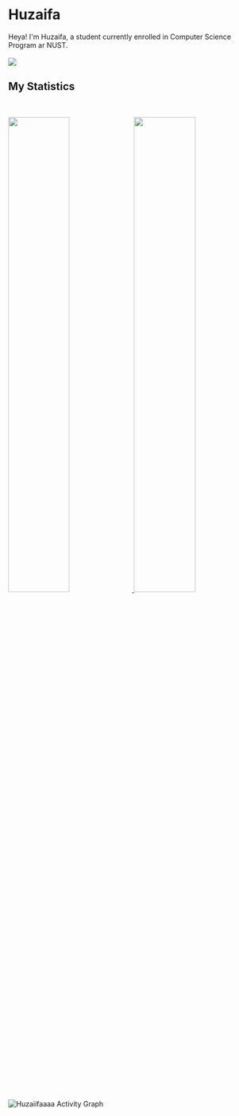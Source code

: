 <h1 align="left">
  <b>Huzaifa</b>
</h1>

Heya! I'm Huzaifa, a student currently enrolled in Computer Science Program ar NUST.
<br/>
<br/>
![](https://komarev.com/ghpvc/?username=Huzaiifaaaa&color=fffd85&label=Visitor+Count+:)
<br/>

## My Statistics


<br/>
<p align="left">
  <a href="https://github.com/Huzaiifaaaa">
  <img width="49.5%" src="https://github-readme-stats.vercel.app/api?username=Huzaiifaaaa&show_icons=true&theme=gruvbox&hide_border=true" />
    <img width="49.5%" src="https://github-readme-streak-stats.herokuapp.com/?user=Huzaiifaaaa&theme=gruvbox&hide_border=true" />
  </a>
</p>
<br>

![Huzaiifaaaa Activity Graph](https://activity-graph.herokuapp.com/graph?username=Huzaiifaaaa&custom_title=Huzaiifaaaa's%20Contribution%20Graph&theme=gruvbox&bg_color=282828&hide_border=true&line=d1a01f&point=c58545)

